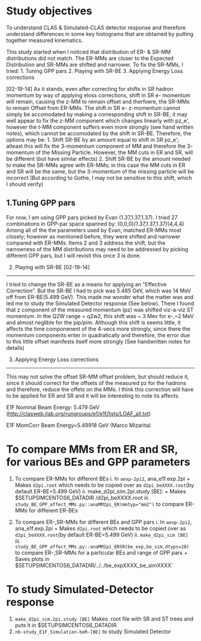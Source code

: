 Study objectives
================
To understand CLAS & Simulated-CLAS detector response and therefore understand differences in some key histograms that
are obtained by putting together measured kinematics. 

This study started when I noticed that distribution of ER- & SR-MM distributions did not match.  The ER-MMs are closer to the Expected Distribution and SR-MMs are shifted and narrower. To fix the SR-MMs, I tried:
	1. Tuning GPP pars
	2. Playing with SR-BE
	3. Applying Energy Loss corrections

[02-19-14] 
As it stands, even after correcting for shifts in SR hadron momentum by way of applying eloss corrections, shift in SR e- momentum will remain, causing the z-MM to remain offset and therfoere, the SR-MMs to remain Offset from ER-MMs. The shift in SR e- z-momentum cannot simply be accomodated by making a corresponding shift in SR-BE; it may well appear to fix the z-MM component which changes linearly with pz_e', however the t-MM component suffers even more strongly (see hand written notes), which cannot be accomodated by the shift in SR-BE. Therefore, the options may be:
	1. Shift SR-BE by an amount equal to shift in SR pz_e'; atleast this will fix the 3-momentum component of MM and therefore the 3-	momentum of the Missing Particle. However, the MM cuts in ER and SR, will be different (but have similar effects)
	2. Shift SR-BE by the amount needed to make the SR-MMs agree with ER-MMs; in this case the MM cuts in ER and SR will be the same, 
	   but the 3-momentum of the missing particle will be incorrect (But according to Gothe, I may not be sensitive to this shift, which I should verify)


1.Tuning GPP pars
-----------------
For now, I am using GPP pars picked by Evan (1.37,1.37,1.37). I tried 27 combinations in GPP-par space spanned by:
(0,0,0)*(1.37,1.37,1.37)*(4,4,4)
Among all of the the parameters used by Evan, matched ER-MMs most closely; however as mentioned before, they were shifted and narrower
compared with ER-MMs. Items 2 and 3 address the shift, but the narrowness of the MM distributions may need to be addressed by picking different GPP pars, but I will revisit this once 3 is done. 


2. Playing with SR-BE [02-19-14]
--------------------------------
I tried to change the SR-BE as a means for applying an "Effective Correction". But the SR-BE I had to pick was 5.485 GeV, which was 14 MeV off from ER-BE(5.499 GeV). This made me wonder what the matter was and led me to study the Simulated Detector response (See below). There I found that z component of the measured momentum (pz) was shifted viz-a-viz ST momentum. In the Q2W range = q2w2, this shift was ~ 3 Mev for e-,~2 MeV and almost neglible for the pip/pim. Although this shift is seems little, it affects the time componenent of the 4-vecs more strongly, since there the momentum components enter in quadratically and therefore, the error due to this little offset manifests itself more strongly (See handwritten notes for details)

3. Applying Energy Loss corrections
-----------------------------------
This may not solve the offset SR-MM offset problem, but should reduce it, since it should correct for the offsets of the measured pz for the hadrons and therefore, reduce the offets on the MMs. I think this correction will have to be applied for ER and SR and it will be interesting to note its affects. 




E1F Nominal Beam Energy: 5.479 GeV
(http://clasweb.jlab.org/rungroups/e1/e1f/lists/LOAF_all.txt)

E1F MomCorr Beam Energy=5.49918 GeV 
(Marco Mizarita)

To compare MMs from ER and SR, for various BEs and GPP parameters
==================================================================

1. To compare ER-MMs for different BEs
	i.  In `aexp-2pi2`, ana_e1f.exp.2pi
			+ Makes `d2pi.root` which needs to be copied over as `d2pi_beXXXX.root`(by default ER-BE=5.499 GeV)
	ii. make_d2pi_sim.2pi.study [BE]:
			+ Makes $SETUPSIMCENTOS6_DATADIR /d2pi_beXXXX.root 
	iii. `study_BE_GPP_affect_MMs.py::anaMM2pi_ER(mmtyp="mm2")` to compare ER-MMs for different ER-BEs

2. To compare ER-,SR-MMs for different BEs and GPP pars
	i.   In `aexp-2pi2`, ana_e1f.exp.2pi
		 	+ Makes `d2pi.root` which needs to be copied over as `d2pi_beXXXX.root`(by default ER-BE=5.499 GeV)
	ii.  `make_d2pi_sim [BE]`
	iii. `study_BE_GPP_affect_MMs.py::anaMM2pi_ERSR(be_exp,be_sim,dtyps=28)` to compare ER-,SR-MMs for a particular BEs and range of GPP pars 
			+ Saves plots in $SETUPSIMCENTOS6_DATADIR/../../be_expXXXX_be_simXXXX`
	


To study Simulated-Detector response
====================================
1. `make_d2pi_sim.2pi.study [BE]` 
   Makes .root file with SR and ST trees and puts it in $SETUPSIMCENTOS6_DATADIR
2. `nb-study_E1F_Simulation-beR-[BE]` to study Simulated Detector 